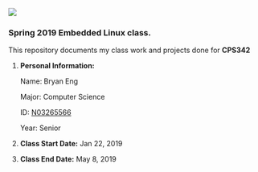 ![](https://www.newpaltz.edu/media/identity/logos/newpaltzlogo.jpg)

### Spring 2019 Embedded Linux class.

This repository documents my class work and projects done for **CPS342**

1. **Personal Information:**
   
    Name: Bryan Eng

    Major: Computer Science

    ID: [N03265566](https://github.com/bryeng57?tab=repositories)

    Year: Senior

2. **Class Start Date:** Jan 22, 2019

3. **Class End Date:** May 8, 2019
